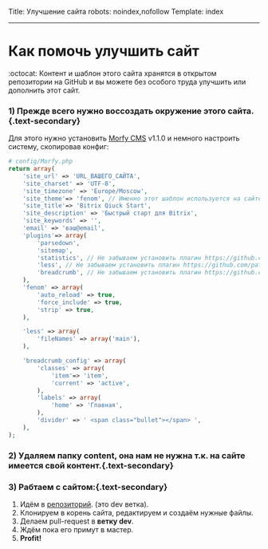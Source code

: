 Title: Улучшение сайта
robots: noindex,nofollow
Template: index 

----

# Как помочь улучшить сайт

<div class="tip">
 :octocat: Контент и шаблон этого сайта хранятся в открытом репозитории на GitHub и вы можете без особого труда улучшить или дополнить этот сайт. 
</div>

### 1) Прежде всего нужно воссоздать окружение этого сайта.{.text-secondary}

Для этого нужно установить [Morfy CMS](http://morfy.org/) v1.1.0 и немного настроить систему, скопировав конфиг:
```php
# config/Morfy.php
return array(
    'site_url' => 'URL_ВАШЕГО_САЙТА',
    'site_charset' => 'UTF-8',
    'site_timezone' => 'Europe/Moscow',
    'site_theme'=> 'fenom', // Именно этот шаблон используется на сайте
    'site_title'=> 'Bitrix Qiuck Start',
    'site_description' => 'Быстрый старт для Bitrix',
    'site_keywords' => '',
    'email' => 'ваш@email',
    'plugins'=> array(
        'parsedown',
        'sitemap',
        'statistics', // Не забываем установить плагин https://github.com/pafnuty/morfy-statistics/releases
        'less', // Не забываем установить плагин https://github.com/pafnuty/morfy-less/releases
        'breadcrumb', // Не забываем установить плагин https://github.com/tovic/breadcrumb-plugin-for-morfy-cms
    ),
    'fenom' => array(
        'auto_reload' => true,
        'force_include' => true,
        'strip' => true,
    ),

    'less' => array(
        'fileNames' => array('main'),
    ),

    'breadcrumb_config' => array(
        'classes' => array(
            'item'=> 'item',
            'current' => 'active',
        ),
        'labels' => array(
            'home' => 'Главная',
        ),
        'divider' => ' <span class="bullet"></span> ',
    ),
);
```

### 2) Удаляем папку content, она нам не нужна т.к. на сайте имеется свой контент.{.text-secondary}

### 3) Рабтаем с сайтом:{.text-secondary}
1. Идём в [репозиторий](https://github.com/pafnuty/bqs-site/tree/dev). (это dev ветка). 
2. Клонируем в корень сайта, редактируем и создаём нужные файлы.
3. Делаем pull-request в **ветку dev**.
4. Ждём пока его примут в мастер.
5. **Profit!**
